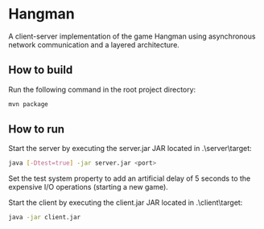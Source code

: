 # Hangman
A client-server implementation of the game Hangman using asynchronous network communication and a layered architecture.

## How to build
Run the following command in the root project directory:
```bash
mvn package
```

## How to run
Start the server by executing the server.jar JAR located in .\server\target:
```bash
java [-Dtest=true] -jar server.jar <port> 
```
Set the test system property to add an artificial delay of 5 seconds to the expensive I/O operations (starting a new game).

Start the client by executing the client.jar JAR located in .\client\target:
```bash
java -jar client.jar
```
